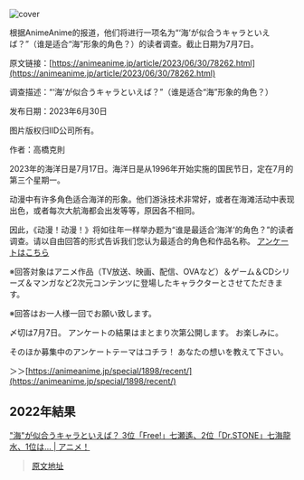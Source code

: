![cover](https://animeanime.jp/imgs/ogp_f/595100.png)

根据AnimeAnime的报道，他们将进行一项名为“‘海’が似合うキャラといえば？”（谁是适合“海”形象的角色？）的读者调查。截止日期为7月7日。

原文链接：[https://animeanime.jp/article/2023/06/30/78262.html](https://animeanime.jp/article/2023/06/30/78262.html)

调查描述：“‘海’が似合うキャラといえば？”（谁是适合“海”形象的角色？）

发布日期：2023年6月30日

图片版权归IID公司所有。

作者：高橋克則

2023年的海洋日是7月17日。海洋日是从1996年开始实施的国民节日，定在7月的第三个星期一。

动漫中有许多角色适合海洋的形象。他们游泳技术非常好，或者在海滩活动中表现出色，或者每次大航海都会出发等等，原因各不相同。

因此，《动漫！动漫！》将如往年一样举办题为“谁是最适合‘海洋’的角色？”的读者调查。请以自由回答的形式告诉我们您认为最适合的角色和作品名称。
[アンケートはこちら](https://questant.jp/q/E47DFM2O)

※回答対象はアニメ作品（TV放送、映画、配信、OVAなど）＆ゲーム＆CDシリーズ＆マンガなど2次元コンテンツに登場したキャラクターとさせてただきます。

※回答はお一人様一回でお願い致します。

〆切は7月7日。 アンケートの結果はまとまり次第公開します。 お楽しみに。

そのほか募集中のアンケートテーマはコチラ！ あなたの想いを教えて下さい。

＞＞[https://animeanime.jp/special/1898/recent/](https://animeanime.jp/special/1898/recent/)

## 2022年結果

["海"が似合うキャラといえば？   3位「Free!」七瀬遙、2位「Dr.STONE」七海龍水、1位は… | アニメ！](https://animeanime.jp/article/2022/07/18/70873.html)

>[原文地址](https://animeanime.jp/article/2023/06/30/78262.html)  